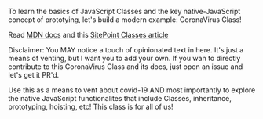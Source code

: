 To learn the basics of JavaScript Classes and the key native-JavaScript concept of prototying, let's build a modern example: CoronaVirus Class!

Read [MDN docs](https://developer.mozilla.org/en-US/docs/Web/JavaScript/Reference/Classes) and this [SitePoint Classes article](https://www.sitepoint.com/javascript-private-class-fields/)

Disclaimer: You MAY notice a touch of opinionated text in here. It's just a means of venting, but I want you to add your own. If you wan to directly contribute to this CoronaVirus Class and its docs, just open an issue and let's get it PR'd.

Use this as a means to vent about covid-19 AND most importantly to explore the native JavaScript functionalites that include Classes, inheritance, prototyping, hoisting, etc! This class is for all of us!
